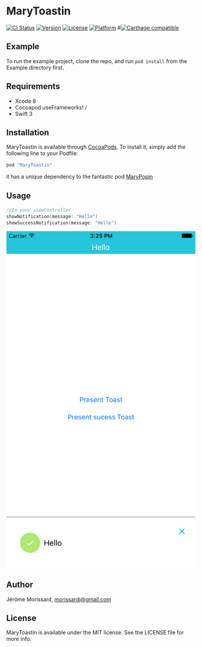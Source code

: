 # MaryToastin

[![CI Status](http://img.shields.io/travis/leverdeterre/MaryToastin.svg?style=flat)](https://travis-ci.org/leverdeterre/MaryToastin)
[![Version](https://img.shields.io/cocoapods/v/MaryToastin.svg?style=flat)](http://cocoapods.org/pods/MaryToastin)
[![License](https://img.shields.io/cocoapods/l/MaryToastin.svg?style=flat)](http://cocoapods.org/pods/MaryToastin)
[![Platform](https://img.shields.io/cocoapods/p/MaryToastin.svg?style=flat)](http://cocoapods.org/pods/MaryToastin)
#[![Carthage compatible](https://img.shields.io/badge/Carthage-compatible-4BC51D.svg?style=flat)](https://github.com/leverdeterre/MaryToastin)

## Example

To run the example project, clone the repo, and run `pod install` from the Example directory first.

## Requirements
- Xcode 8
- Cocoapod useFrameworks! / 
- Swift 3

## Installation

MaryToastin is available through [CocoaPods](http://cocoapods.org). 
To install it, simply add the following line to your Podfile:

```ruby
pod "MaryToastin"
```
it has a unique dependency to the fantastic pod [MaryPopin](https://github.com/backelite/MaryPopin) 

## Usage 

```swift
//In your viewController
showNotification(message: "Hello")
showSuccessNotification(message: "Hello")
```

![Image](./screenshots/Toast.png)

## Author

Jérôme Morissard, morissardj@gmail.com

## License

MaryToastin is available under the MIT license. See the LICENSE file for more info.
